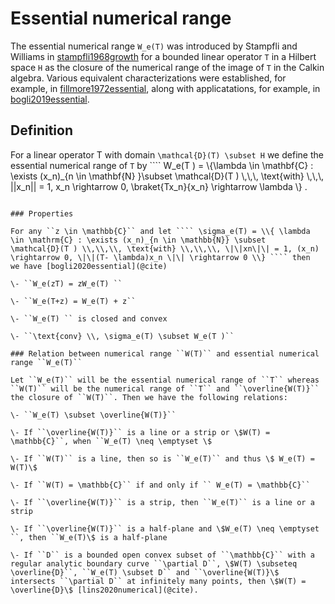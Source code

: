 Essential numerical range
=========================

The essential numerical range ``W_e(T)`` was introduced by Stampfli and
Williams in [stampfli1968growth](@cite) for a bounded linear operator
``T`` in a Hilbert space ``H`` as the closure of the numerical range of
the image of ``T`` in the Calkin algebra. Various equivalent
characterizations were established, for example, in [fillmore1972essential](@cite), along with applicatations, for example, in
[bogli2019essential](@cite).

Definition
----------

For a linear operator T with domain ``\mathcal{D}(T) \subset H`` we
define the essential numerical range of ``T`` by ```` W_e(T ) =
\\{\lambda \in \mathbf{C} : \exists (x_n)_{n \in \mathbf{N}
}\subset \mathcal{D}(T ) \\,\\,\\, \text{with} \\,\\,\\, \|\|x_n\|\|
= 1, x_n \rightarrow 0, \braket{Tx_n}{x_n} \rightarrow \lambda \\} .
````

### Properties

For any ``z \in \mathbb{C}`` and let ```` \sigma_e(T) = \\{ \lambda
\in \mathrm{C} : \exists (x_n)_{n \in \mathbb{N}} \subset
\mathcal{D}(T ) \\,\\,\\, \text{with} \\,\\,\\, \|\|xn\|\| = 1, (x_n)
\rightarrow 0, \|\|(T- \lambda)x_n \|\| \rightarrow 0 \\} ```` then
we have [bogli2020essential](@cite)

\- ``W_e(zT) = zW_e(T) ``

\- ``W_e(T+z) = W_e(T) + z``

\- ``W_e(T) `` is closed and convex

\- ``\text{conv} \\, \sigma_e(T) \subset W_e(T )``

### Relation between numerical range ``W(T)`` and essential numerical range ``W_e(T)``

Let ``W_e(T)`` will be the essential numerical range of ``T`` whereas
``W(T)`` will be the numerical range of ``T`` and ``\overline{W(T)}``
the closure of ``W(T)``. Then we have the following relations:

\- ``W_e(T) \subset \overline{W(T)}``

\- If ``\overline{W(T)}`` is a line or a strip or \$W(T) =
\mathbb{C}``, when ``W_e(T) \neq \emptyset \$

\- If ``W(T)`` is a line, then so is ``W_e(T)`` and thus \$ W_e(T) =
W(T)\$

\- If ``W(T) = \mathbb{C}`` if and only if `` W_e(T) = \mathbb{C}``

\- If ``\overline{W(T)}`` is a strip, then ``W_e(T)`` is a line or a
strip

\- If ``\overline{W(T)}`` is a half-plane and \$W_e(T) \neq \emptyset
``, then ``W_e(T)\$ is a half-plane

\- If ``D`` is a bounded open convex subset of ``\mathbb{C}`` with a
regular analytic boundary curve ``\partial D``, \$W(T) \subseteq
\overline{D}``, ``W_e(T) \subset D`` and ``\overline{W(T)}\$
intersects ``\partial D`` at infinitely many points, then \$W(T) =
\overline{D}\$ [lins2020numerical](@cite).
